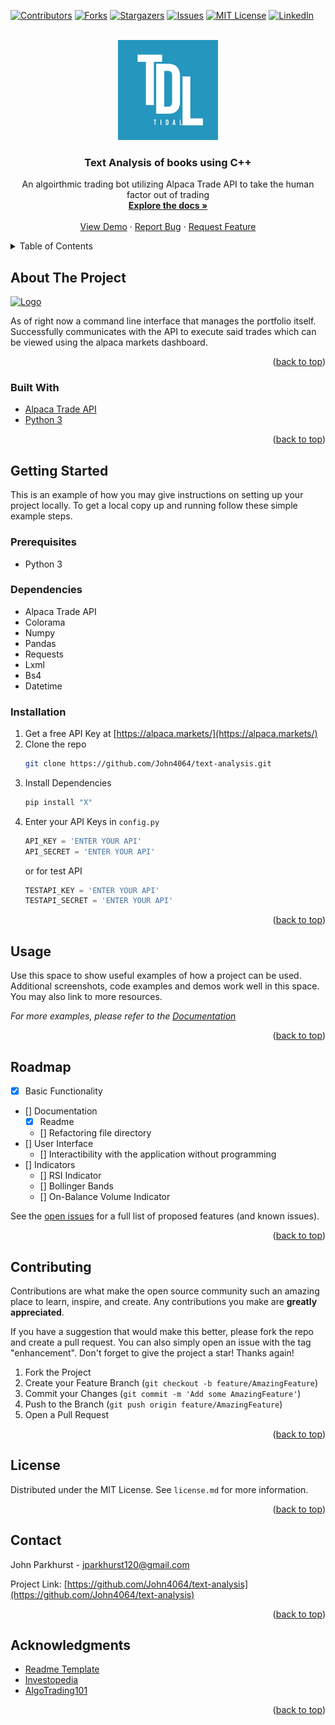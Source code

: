 <div id="top"></div>
<!--
*** Thanks for checking out the Best-README-Template. If you have a suggestion
*** that would make this better, please fork the repo and create a pull request
*** or simply open an issue with the tag "enhancement".
*** Don't forget to give the project a star!
*** Thanks again! Now go create something AMAZING! :D
-->



<!-- PROJECT SHIELDS -->
<!--
*** I'm using markdown "reference style" links for readability.
*** Reference links are enclosed in brackets [ ] instead of parentheses ( ).
*** See the bottom of this document for the declaration of the reference variables
*** for contributors-url, forks-url, etc. This is an optional, concise syntax you may use.
*** https://www.markdownguide.org/basic-syntax/#reference-style-links
-->
[![Contributors][contributors-shield]][contributors-url]
[![Forks][forks-shield]][forks-url]
[![Stargazers][stars-shield]][stars-url]
[![Issues][issues-shield]][issues-url]
[![MIT License][license-shield]][license-url]
[![LinkedIn][linkedin-shield]][linkedin-url]



<!-- PROJECT LOGO -->
<br />
<div align="center">
  <a href="https://github.com/John4064/text-analysis/">
    <img src="images/Logo.jpg" alt="Logo" width="160" height="160">
  </a>

<h3 align="center">Text Analysis of books using C++</h3>

  <p align-items="center">
    An algoirthmic trading bot utilizing Alpaca Trade API to take the human factor out of trading
    <br />
    <a href="https://github.com/John4064/text-analysis/"><strong>Explore the docs »</strong></a>
    <br />
    <br />
    <a href="https://github.com/John4064/text-analysis/">View Demo</a>
    ·
    <a href="https://github.com/John4064/text-analysis/issues">Report Bug</a>
    ·
    <a href="https://github.com/John4064/text-analysis/issues">Request Feature</a>
  </p>
</div>



<!-- TABLE OF CONTENTS -->
<details>
  <summary>Table of Contents</summary>
  <ol>
    <li>
      <a href="#about-the-project">About The Project</a>
      <ul>
        <li><a href="#built-with">Built With</a></li>
      </ul>
    </li>
    <li>
      <a href="#getting-started">Getting Started</a>
      <ul>
        <li><a href="#prerequisites">Prerequisites</a></li>
        <li><a href="#installation">Installation</a></li>
      </ul>
    </li>
    <li><a href="#usage">Usage</a></li>
    <li><a href="#roadmap">Roadmap</a></li>
    <li><a href="#contributing">Contributing</a></li>
    <li><a href="#license">License</a></li>
    <li><a href="#contact">Contact</a></li>
    <li><a href="#acknowledgments">Acknowledgments</a></li>
  </ol>
</details>



<!-- ABOUT THE PROJECT -->
## About The Project

<a href="https://app.alpaca.markets/dashboard/overview">
    <img src="images/examples/portfolio.png" alt="Logo" width="600" height="400">
  </a>
<p>As of right now a command line interface that manages the portfolio itself. Successfully communicates with the API to execute said trades which can be viewed using the alpaca markets dashboard. </p>

<p align="right">(<a href="#top">back to top</a>)</p>



### Built With

* [Alpaca Trade API](https://alpaca.markets/)
* [Python 3](https://www.python.org/)

<p align="right">(<a href="#top">back to top</a>)</p>



<!-- GETTING STARTED -->
## Getting Started

This is an example of how you may give instructions on setting up your project locally.
To get a local copy up and running follow these simple example steps.

### Prerequisites
 - Python 3
### Dependencies
 - Alpaca Trade API
 - Colorama
 - Numpy
 - Pandas
 - Requests
 - Lxml
 - Bs4
 - Datetime
### Installation

1. Get a free API Key at [https://alpaca.markets/](https://alpaca.markets/)
2. Clone the repo
   ```sh
   git clone https://github.com/John4064/text-analysis.git
   ```
3. Install Dependencies
   ```sh
   pip install "X"
   ```
4. Enter your API Keys in `config.py`
   ```py
   API_KEY = 'ENTER YOUR API'
   API_SECRET = 'ENTER YOUR API'
   ```
   or for test API
   ```py
   TESTAPI_KEY = 'ENTER YOUR API'
   TESTAPI_SECRET = 'ENTER YOUR API'
   ```

<p align="right">(<a href="#top">back to top</a>)</p>



<!-- USAGE EXAMPLES -->
## Usage

Use this space to show useful examples of how a project can be used. Additional screenshots, code examples and demos work well in this space. You may also link to more resources.

_For more examples, please refer to the [Documentation](https://example.com)_

<p align="right">(<a href="#top">back to top</a>)</p>



<!-- ROADMAP -->
## Roadmap

- [X] Basic Functionality
- [] Documentation
    - [X] Readme
    - [] Refactoring file directory
- [] User Interface
    - [] Interactibility with the application without programming
- [] Indicators
    - [] RSI Indicator
    - [] Bollinger Bands
    - [] On-Balance Volume Indicator

See the [open issues](https://github.com/John4064/text-analysis/issues) for a full list of proposed features (and known issues).

<p align="right">(<a href="#top">back to top</a>)</p>



<!-- CONTRIBUTING -->
## Contributing

Contributions are what make the open source community such an amazing place to learn, inspire, and create. Any contributions you make are **greatly appreciated**.

If you have a suggestion that would make this better, please fork the repo and create a pull request. You can also simply open an issue with the tag "enhancement".
Don't forget to give the project a star! Thanks again!

1. Fork the Project
2. Create your Feature Branch (`git checkout -b feature/AmazingFeature`)
3. Commit your Changes (`git commit -m 'Add some AmazingFeature'`)
4. Push to the Branch (`git push origin feature/AmazingFeature`)
5. Open a Pull Request

<p align="right">(<a href="#top">back to top</a>)</p>



<!-- LICENSE -->
## License

Distributed under the MIT License. See `license.md` for more information.

<p align="right">(<a href="#top">back to top</a>)</p>



<!-- CONTACT -->
## Contact

John Parkhurst - jparkhurst120@gmail.com

Project Link: [https://github.com/John4064/text-analysis](https://github.com/John4064/text-analysis)

<p align="right">(<a href="#top">back to top</a>)</p>



<!-- ACKNOWLEDGMENTS -->
## Acknowledgments

* [Readme Template](https://github.com/othneildrew/Best-README-Template)
* [Investopedia](https://www.investopedia.com/)
* [AlgoTrading101](https://algotrading101.com)

<p align="right">(<a href="#top">back to top</a>)</p>



<!-- MARKDOWN LINKS & IMAGES -->
<!-- https://www.markdownguide.org/basic-syntax/#reference-style-links -->
[contributors-shield]: https://img.shields.io/github/contributors/John4064/text-analysis.svg?style=for-the-badge
[contributors-url]: https://github.com/John4064/text-analysis/graphs/contributors
[forks-shield]: https://img.shields.io/github/forks/John4064/text-analysis.svg?style=for-the-badge
[forks-url]: https://github.com/John4064/text-analysis/network/members
[stars-shield]: https://img.shields.io/github/stars/John4064/text-analysis.svg?style=for-the-badge
[stars-url]: https://github.com/John4064/text-analysis/stargazers
[issues-shield]: https://img.shields.io/github/issues/John4064/text-analysis.svg?style=for-the-badge
[issues-url]: https://github.com/John4064/text-analysis/issues
[license-shield]: https://img.shields.io/github/license/John4064/text-analysis.svg?style=for-the-badge
[license-url]: https://github.com/John4064/text-analysis/blob/main/LICENSE
[linkedin-shield]: https://img.shields.io/badge/-LinkedIn-black.svg?style=for-the-badge&logo=linkedin&colorB=555
[linkedin-url]: https://www.linkedin.com/in/john-parkhurst-722a62146/
[product-screenshot]: images/screenshot.png
